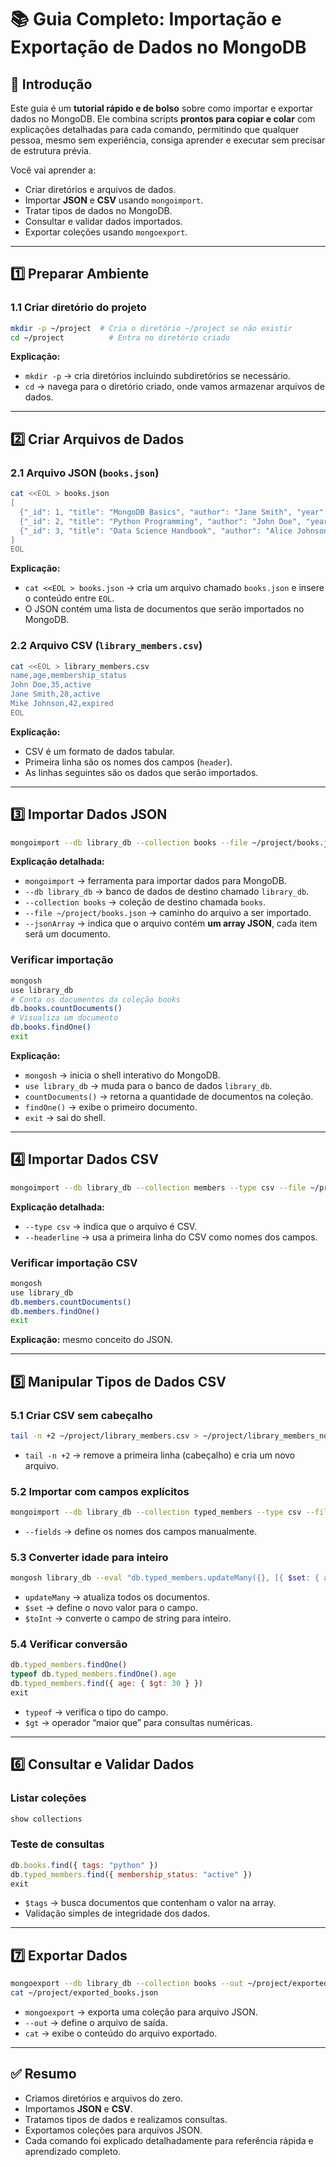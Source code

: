 # 📚 Guia Completo: Importação e Exportação de Dados no MongoDB

## 🚀 Introdução
Este guia é um **tutorial rápido e de bolso** sobre como importar e exportar dados no MongoDB. Ele combina scripts **prontos para copiar e colar** com explicações detalhadas para cada comando, permitindo que qualquer pessoa, mesmo sem experiência, consiga aprender e executar sem precisar de estrutura prévia.

Você vai aprender a:
- Criar diretórios e arquivos de dados.
- Importar **JSON** e **CSV** usando `mongoimport`.
- Tratar tipos de dados no MongoDB.
- Consultar e validar dados importados.
- Exportar coleções usando `mongoexport`.

---

## 1️⃣ Preparar Ambiente

### 1.1 Criar diretório do projeto

```bash
mkdir -p ~/project  # Cria o diretório ~/project se não existir
cd ~/project          # Entra no diretório criado
```
**Explicação:**
- `mkdir -p` → cria diretórios incluindo subdiretórios se necessário.
- `cd` → navega para o diretório criado, onde vamos armazenar arquivos de dados.

---

## 2️⃣ Criar Arquivos de Dados

### 2.1 Arquivo JSON (`books.json`)
```bash
cat <<EOL > books.json
[
  {"_id": 1, "title": "MongoDB Basics", "author": "Jane Smith", "year": 2023, "tags": ["mongodb", "database", "nosql"]},
  {"_id": 2, "title": "Python Programming", "author": "John Doe", "year": 2022, "tags": ["python", "programming"]},
  {"_id": 3, "title": "Data Science Handbook", "author": "Alice Johnson", "year": 2021, "tags": ["data science", "python", "machine learning"]}
]
EOL
```
**Explicação:**
- `cat <<EOL > books.json` → cria um arquivo chamado `books.json` e insere o conteúdo entre `EOL`.
- O JSON contém uma lista de documentos que serão importados no MongoDB.

### 2.2 Arquivo CSV (`library_members.csv`)
```bash
cat <<EOL > library_members.csv
name,age,membership_status
John Doe,35,active
Jane Smith,28,active
Mike Johnson,42,expired
EOL
```
**Explicação:**
- CSV é um formato de dados tabular.
- Primeira linha são os nomes dos campos (`header`).
- As linhas seguintes são os dados que serão importados.

---

## 3️⃣ Importar Dados JSON

```bash
mongoimport --db library_db --collection books --file ~/project/books.json --jsonArray
```
**Explicação detalhada:**
- `mongoimport` → ferramenta para importar dados para MongoDB.
- `--db library_db` → banco de dados de destino chamado `library_db`.
- `--collection books` → coleção de destino chamada `books`.
- `--file ~/project/books.json` → caminho do arquivo a ser importado.
- `--jsonArray` → indica que o arquivo contém **um array JSON**, cada item será um documento.

### Verificar importação
```bash
mongosh
use library_db
# Conta os documentos da coleção books
db.books.countDocuments()
# Visualiza um documento
db.books.findOne()
exit
```
**Explicação:**
- `mongosh` → inicia o shell interativo do MongoDB.
- `use library_db` → muda para o banco de dados `library_db`.
- `countDocuments()` → retorna a quantidade de documentos na coleção.
- `findOne()` → exibe o primeiro documento.
- `exit` → sai do shell.

---

## 4️⃣ Importar Dados CSV

```bash
mongoimport --db library_db --collection members --type csv --file ~/project/library_members.csv --headerline
```
**Explicação detalhada:**
- `--type csv` → indica que o arquivo é CSV.
- `--headerline` → usa a primeira linha do CSV como nomes dos campos.

### Verificar importação CSV
```bash
mongosh
use library_db
db.members.countDocuments()
db.members.findOne()
exit
```
**Explicação:** mesmo conceito do JSON.

---

## 5️⃣ Manipular Tipos de Dados CSV

### 5.1 Criar CSV sem cabeçalho
```bash
tail -n +2 ~/project/library_members.csv > ~/project/library_members_no_header.csv
```
- `tail -n +2` → remove a primeira linha (cabeçalho) e cria um novo arquivo.

### 5.2 Importar com campos explícitos
```bash
mongoimport --db library_db --collection typed_members --type csv --file ~/project/library_members_no_header.csv --fields "name,age,membership_status"
```
- `--fields` → define os nomes dos campos manualmente.

### 5.3 Converter idade para inteiro
```bash
mongosh library_db --eval "db.typed_members.updateMany({}, [{ $set: { age: { $toInt: \"$age\" } } }])"
```
- `updateMany` → atualiza todos os documentos.
- `$set` → define o novo valor para o campo.
- `$toInt` → converte o campo de string para inteiro.

### 5.4 Verificar conversão
```javascript
db.typed_members.findOne()
typeof db.typed_members.findOne().age
db.typed_members.find({ age: { $gt: 30 } })
exit
```
- `typeof` → verifica o tipo do campo.
- `$gt` → operador “maior que” para consultas numéricas.

---

## 6️⃣ Consultar e Validar Dados

### Listar coleções
```javascript
show collections
```
### Teste de consultas
```javascript
db.books.find({ tags: "python" })
db.typed_members.find({ membership_status: "active" })
exit
```
- `$tags` → busca documentos que contenham o valor na array.
- Validação simples de integridade dos dados.

---

## 7️⃣ Exportar Dados

```bash
mongoexport --db library_db --collection books --out ~/project/exported_books.json
cat ~/project/exported_books.json
```
- `mongoexport` → exporta uma coleção para arquivo JSON.
- `--out` → define o arquivo de saída.
- `cat` → exibe o conteúdo do arquivo exportado.

---

## ✅ Resumo
- Criamos diretórios e arquivos do zero.
- Importamos **JSON** e **CSV**.
- Tratamos tipos de dados e realizamos consultas.
- Exportamos coleções para arquivos JSON.
- Cada comando foi explicado detalhadamente para referência rápida e aprendizado completo.
